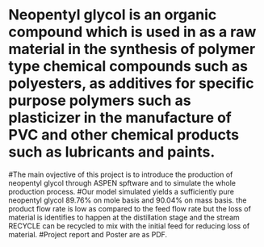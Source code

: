 # Neopentyl glycol is an organic compound which is used in as a raw material in the synthesis of polymer type chemical compounds such as polyesters, as additives for specific purpose polymers such as plasticizer in the manufacture of PVC and other chemical products such as lubricants and paints.
#The main ovjective of this project is to introduce the production of neopentyl glycol through ASPEN spftware and to simulate the whole production process.
#Our model simulated yields a sufficiently pure neopentyl glycol 89.76% on mole basis and 90.04% on mass basis. the product flow rate is low as compared to the feed flow rate but the loss of material is identifies to happen at the distillation stage and the stream RECYCLE can be recycled to mix with the initial feed for reducing loss of material.
#Project report and Poster are as PDF.
